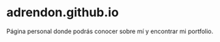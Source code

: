 adrendon.github.io
=================

Página personal donde podrás conocer sobre mí y encontrar mi portfolio.
